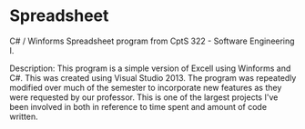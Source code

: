 Spreadsheet
===========

C# / Winforms Spreadsheet program from CptS 322 - Software Engineering I.

Description: This program is a simple version of Excell using Winforms and C#. This was created using Visual Studio 2013. The program was repeatedly modified over much of the semester to incorporate new features as they were requested by our professor. This is one of the largest projects I've been involved in both in reference to time spent and amount of code written.
